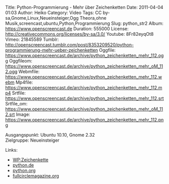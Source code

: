 Title: Python-Programmierung - Mehr über Zeichenketten
Date: 2011-04-04 01:03
Author: Heiko
Category: Video
Tags: CC by-sa,Gnome,Linux,Neueinsteiger,Ogg Theora,ohne Musik,screencast,ubuntu,Python,Programmierung
Slug: python_str2
Album: https://www.openscreencast.de
Duration: 555000
License: http://creativecommons.org/licenses/by-sa/3.0/
Youtube: 8Fr82eyqOt8
Vimeo: 21845589
Tumblr: http://openscreencast.tumblr.com/post/8353209520/python-programmierung-mehr-ueber-zeichenketten
Oggfile: https://www.openscreencast.de/archive/python_zeichenketten_mehr_112.ogg
Oggfileom: https://www.openscreencast.de/archive/python_zeichenketten_mehr_oM_112.ogg
Webmfile: https://www.openscreencast.de/archive/python_zeichenketten_mehr_112.webm
Mp4file: https://www.openscreencast.de/archive/python_zeichenketten_mehr_112.mp4
Srtfile: https://www.openscreencast.de/archive/python_zeichenketten_mehr_112.srt
Srtfile_om: https://www.openscreencast.de/archive/python_zeichenketten_mehr_oM_112.srt
Image: https://www.openscreencast.de/archive/python_zeichenketten_mehr_112.png

Ausgangspunkt: Ubuntu 10.10, Gnome 2.32  
Zielgruppe: Neueinsteiger  

Links:

  * [WP:Zeichenkette](http://de.wikipedia.org/wiki/Zeichenkette "Link zu Wikipedia Unicode")
  * [python.de](http://www.python.de "Link zu Python.de")
  * [python.org](http://www.python.org "Link zu Python.org")
  * [fullcirclemagazine.org](http://fullcirclemagazine.org/python-special-edition-1/ "Link zu fullcirclemagazine.org")

